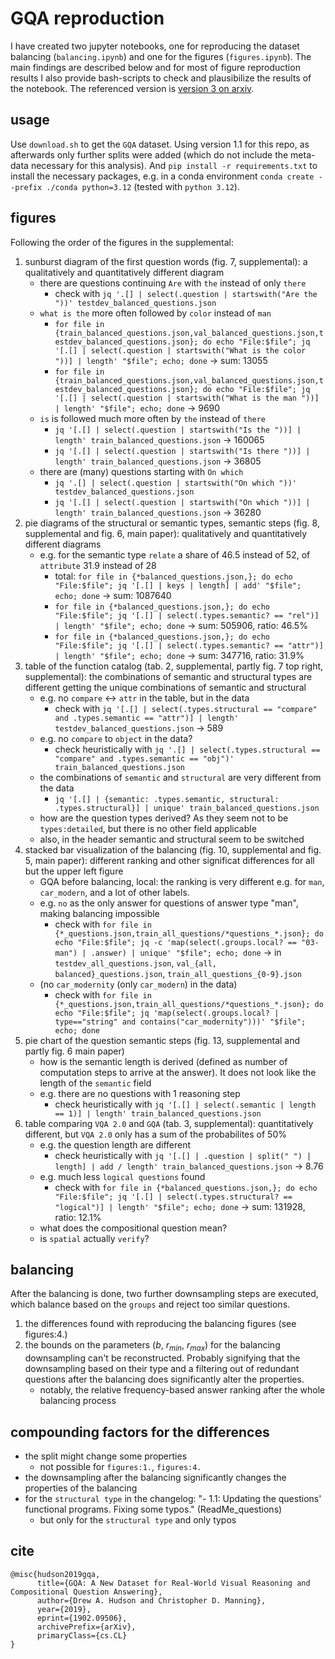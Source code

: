 # GQA reproduction

I have created two jupyter notebooks, one for reproducing the dataset balancing (`balancing.ipynb`) and one for the figures (`figures.ipynb`). The main findings are described below and for most of figure reproduction results I also provide bash-scripts to check and plausibilize the results of the notebook. The referenced version is [version 3 on arxiv](https://arxiv.org/abs/1902.09506).

## usage

Use `download.sh` to get the `GQA` dataset. Using version 1.1 for this repo, as afterwards only further splits were added (which do not include the meta-data necessary for this analysis).
And `pip install -r requirements.txt` to install the necessary packages, e.g. in a conda environment `conda create --prefix ./conda python=3.12` (tested with `python 3.12`).

## figures

Following the order of the figures in the supplemental:

1. sunburst diagram of the first question words (fig. 7, supplemental): a qualitatively and quantitatively different diagram
    * there are questions continuing `Are` with `the` instead of only `there`
        * check with `jq '.[] | select(.question | startswith("Are the "))' testdev_balanced_questions.json`
    * `what is the` more often followed by `color` instead of `man`
        * `for file in {train_balanced_questions.json,val_balanced_questions.json,testdev_balanced_questions.json}; do echo "File:$file"; jq '[.[] | select(.question | startswith("What is the color "))] | length' "$file"; echo; done` -> sum: $13055$
        * `for file in {train_balanced_questions.json,val_balanced_questions.json,testdev_balanced_questions.json}; do echo "File:$file"; jq '[.[] | select(.question | startswith("What is the man "))] | length' "$file"; echo; done` -> $9690$
    * `is` is followed much more often by `the` instead of `there`
        * `jq '[.[] | select(.question | startswith("Is the "))] | length' train_balanced_questions.json` -> $160065$
        * `jq '[.[] | select(.question | startswith("Is there "))] | length' train_balanced_questions.json` -> $36805$
    * there are (many) questions starting with `On which`
        * `jq '.[] | select(.question | startswith("On which "))' testdev_balanced_questions.json`
        * `jq '[.[] | select(.question | startswith("On which "))] | length' train_balanced_questions.json` -> $36280$
2. pie diagrams of the structural or semantic types, semantic steps (fig. 8, supplemental and fig. 6, main paper): qualitatively and quantitatively different diagrams
    * e.g. for the semantic type `relate` a share of $46.5%$ instead of $52%$, of `attribute` $31.9%$ instead of $28%$
        * total: `for file in {*balanced_questions.json,}; do echo "File:$file"; jq '[.[] | keys | length] | add' "$file"; echo; done` -> sum: $1087640$
        * `for file in {*balanced_questions.json,}; do echo "File:$file"; jq '[.[] | select(.types.semantic? == "rel")] | length' "$file"; echo; done` -> sum: $505906$, ratio: $46.5\%$
        * `for file in {*balanced_questions.json,}; do echo "File:$file"; jq '[.[] | select(.types.semantic? == "attr")] | length' "$file"; echo; done` -> sum: $347716$, ratio: $31.9\%$
3. table of the function catalog (tab. 2, supplemental, partly fig. 7 top right, supplemental): the combinations of semantic and structural types are different getting the unique combinations of semantic and structural 
    * e.g. no `compare` <-> `attr` in the table, but in the data
        * check with `jq '[.[] | select(.types.structural == "compare" and .types.semantic == "attr")] | length' testdev_balanced_questions.json` -> $589$
    * e.g. no `compare` to `object` in the data?
        * check heuristically with `jq '.[] | select(.types.structural == "compare" and .types.semantic == "obj")' train_balanced_questions.json`
    * the combinations of `semantic` and `structural` are very different from the data
        * `jq '[.[] | {semantic: .types.semantic, structural: .types.structural}] | unique' train_balanced_questions.json`
    * how are the question types derived? As they seem not to be `types:detailed`, but there is no other field applicable
    * also, in the header semantic and structural seem to be switched
4. stacked bar visualization of the balancing (fig. 10, supplemental and fig. 5, main paper): different ranking and other significat differences for all but the upper left figure
    * GQA before balancing, local: the ranking is very different e.g. for `man`, `car_modern`, and a lot of other labels.
    * e.g. `no` as the only answer for questions of answer type "man", making balancing impossible
        * check with `for file in {*_questions.json,train_all_questions/*questions_*.json}; do echo "File:$file"; jq -c 'map(select(.groups.local? == "03-man") | .answer) | unique' "$file"; echo; done` -> in `testdev_all_questions.json`, `val_{all, balanced}_questions.json`, `train_all_questions_{0-9}.json`
    * (no `car_modernity` (only `car_modern`) in the data)
        * check with `for file in {*_questions.json,train_all_questions/*questions_*.json}; do echo "File:$file"; jq 'map(select(.groups.local? | type=="string" and contains("car_modernity")))' "$file"; echo; done`
5. pie chart of the question semantic steps (fig. 13, supplemental and partly fig. 6 main paper)
    * how is the semantic length is derived (defined as number of computation steps to arrive at the answer). It does not look like the length of the `semantic` field
    * e.g. there are no questions with 1 reasoning step
        * check heuristically with `jq '[.[] | select(.semantic | length == 1)] | length' train_balanced_questions.json`
6. table comparing `VQA 2.0` and `GQA` (tab. 3, supplemental): quantitatively different, but `VQA 2.0` only has a sum of the probabilites of $50 \%$
    * e.g. the question length are different
        * check heuristically with `jq '[.[] | .question | split(" ") | length] | add / length' train_balanced_questions.json` -> $8.76$
    * e.g. much less `logical questions` found
        * check with `for file in {*balanced_questions.json,}; do echo "File:$file"; jq '[.[] | select(.types.structural? == "logical")] | length' "$file"; echo; done` -> sum: $131928$, ratio: $12.1\%$
    * what does the compositional question mean?
    * is `spatial` actually `verify`?

## balancing

After the balancing is done, two further downsampling steps are executed, which balance based on the `groups` and reject too similar questions.

1. the differences found with reproducing the balancing figures (see figures:4.)
2. the bounds on the parameters ($b$, $r_{min}$, $r_{max}$) for the balancing downsampling can't be reconstructed. Probably signifying that the downsampling based on their type and a filtering out of redundant questions after the balancing does significantly alter the properties.
    * notably, the relative frequency-based answer ranking after the whole balancing process

## compounding factors for the differences

* the split might change some properties
    * not possible for `figures:1.`, `figures:4.`
* the downsampling after the balancing significantly changes the properties of the balancing
* for the `structural type` in the changelog: "- 1.1: Updating the questions' functional programs. Fixing some typos." (ReadMe_questions)
    * but only for the `structural type` and only typos

## cite

```
@misc{hudson2019gqa,
      title={GQA: A New Dataset for Real-World Visual Reasoning and Compositional Question Answering}, 
      author={Drew A. Hudson and Christopher D. Manning},
      year={2019},
      eprint={1902.09506},
      archivePrefix={arXiv},
      primaryClass={cs.CL}
}
```
